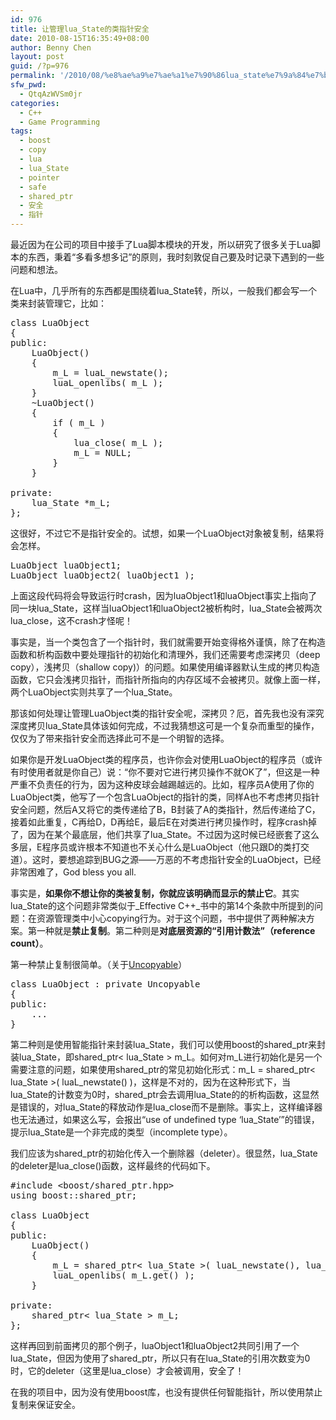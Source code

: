 ```yaml
---
id: 976
title: 让管理lua_State的类指针安全
date: 2010-08-15T16:35:49+08:00
author: Benny Chen
layout: post
guid: /?p=976
permalink: '/2010/08/%e8%ae%a9%e7%ae%a1%e7%90%86lua_state%e7%9a%84%e7%b1%bb%e6%8c%87%e9%92%88%e5%ae%89%e5%85%a8/'
sfw_pwd:
  - QtqAzWVSm0jr
categories:
  - C++
  - Game Programming
tags:
  - boost
  - copy
  - lua
  - lua_State
  - pointer
  - safe
  - shared_ptr
  - 安全
  - 指针
---
```

最近因为在公司的项目中接手了Lua脚本模块的开发，所以研究了很多关于Lua脚本的东西，秉着“多看多想多记”的原则，我时刻敦促自己要及时记录下遇到的一些问题和想法。

在Lua中，几乎所有的东西都是围绕着lua_State转，所以，一般我们都会写一个类来封装管理它，比如：

<pre class="brush: cpp; title: ; notranslate" title="">class LuaObject
{
public:
	LuaObject()
	{
		m_L = luaL_newstate();
		luaL_openlibs( m_L );
	}
	~LuaObject()
	{
		if ( m_L )
		{
			lua_close( m_L );
			m_L = NULL;
		}
	}

private:
	lua_State *m_L;
};
</pre>

这很好，不过它不是指针安全的。试想，如果一个LuaObject对象被复制，结果将会怎样。

<pre class="brush: cpp; title: ; notranslate" title="">LuaObject luaObject1;
LuaObject luaObject2( luaObject1 );
</pre>

上面这段代码将会导致运行时crash，因为luaObject1和luaObject事实上指向了同一块lua\_State，这样当luaObject1和luaObject2被析构时，lua\_State会被两次lua_close，这不crash才怪呢！

事实是，当一个类包含了一个指针时，我们就需要开始变得格外谨慎，除了在构造函数和析构函数中要处理指针的初始化和清理外，我们还需要考虑深拷贝（deep copy），浅拷贝（shallow copy)）的问题。如果使用编译器默认生成的拷贝构造函数，它只会浅拷贝指针，而指针所指向的内存区域不会被拷贝。就像上面一样，两个LuaObject实则共享了一个lua_State。

那该如何处理让管理LuaObject类的指针安全呢，深拷贝？厄，首先我也没有深究深度拷贝lua_State具体该如何完成，不过我猜想这可是一个复杂而重型的操作，仅仅为了带来指针安全而选择此可不是一个明智的选择。

如果你是开发LuaObject类的程序员，也许你会对使用LuaObject的程序员（或许有时使用者就是你自己）说：“你不要对它进行拷贝操作不就OK了”，但这是一种严重不负责任的行为，因为这种皮球会越踢越远的。比如，程序员A使用了你的LuaObject类，他写了一个包含LuaObject的指针的类，同样A也不考虑拷贝指针安全问题，然后A又将它的类传递给了B，B封装了A的类指针，然后传递给了C，接着如此重复，C再给D，D再给E，最后E在对类进行拷贝操作时，程序crash掉了，因为在某个最底层，他们共享了lua_State。不过因为这时候已经嵌套了这么多层，E程序员或许根本不知道也不关心什么是LuaObject（他只跟D的类打交道）。这时，要想追踪到BUG之源——万恶的不考虑指针安全的LuaObject，已经非常困难了，God bless you all.

事实是，**如果你不想让你的类被复制，你就应该明确而显示的禁止它**。其实lua_State的这个问题非常类似于_Effective C++_书中的第14个条款中所提到的问题：在资源管理类中小心copying行为。对于这个问题，书中提供了两种解决方案。第一种就是**禁止复制**。第二种则是**对底层资源的“引用计数法”（reference count）**。

第一种禁止复制很简单。（关于[Uncopyable](/?p=614)）

<pre class="brush: cpp; title: ; notranslate" title="">class LuaObject : private Uncopyable
{
public:
    ...
}
</pre>

第二种则是使用智能指针来封装lua\_State，我们可以使用boost的shared\_ptr来封装lua\_State，即shared\_ptr< lua\_State > m\_L。如何对m\_L进行初始化是另一个需要注意的问题，如果使用shared\_ptr的常见初始化形式：m\_L = shared\_ptr< lua\_State >( luaL\_newstate() )，这样是不对的，因为在这种形式下，当lua\_State的计数变为0时，shared\_ptr会去调用lua\_State的的析构函数，这显然是错误的，对lua\_State的释放动作是lua\_close而不是删除。事实上，这样编译器也无法通过，如果这么写，会报出“use of undefined type &#8216;lua\_State&#8217;”的错误，提示lua_State是一个非完成的类型（incomplete type）。

我们应该为shared\_ptr的初始化传入一个删除器（deleter）。很显然，lua\_State的deleter是lua_close()函数，这样最终的代码如下。

<pre class="brush: cpp; title: ; notranslate" title="">#include &lt;boost/shared_ptr.hpp&gt;
using boost::shared_ptr;

class LuaObject
{
public:
	LuaObject()
	{
		m_L = shared_ptr&lt; lua_State &gt;( luaL_newstate(), lua_close );
		luaL_openlibs( m_L.get() );
	}

private:
	shared_ptr&lt; lua_State &gt; m_L;
};
</pre>

这样再回到前面拷贝的那个例子，luaObject1和luaObject2共同引用了一个lua\_State，但因为使用了shared\_ptr，所以只有在lua\_State的引用次数变为0时，它的deleter（这里是lua\_close）才会被调用，安全了！

在我的项目中，因为没有使用boost库，也没有提供任何智能指针，所以使用禁止复制来保证安全。